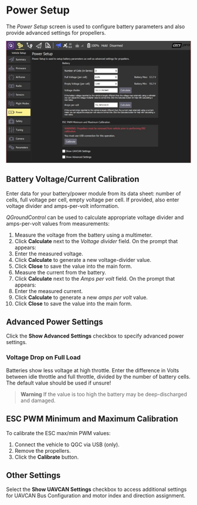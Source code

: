 # Power Setup

The *Power Setup* screen is used to configure battery parameters and also provide advanced settings for propellers.

![Battery Calibration](../../assets/setup/PX4Power.jpg)

## Battery Voltage/Current Calibration

Enter data for your battery/power module from its data sheet: number of cells, full voltage per cell, empty voltage per cell. If provided, also enter voltage divider and amps-per-volt information. 

*QGroundControl* can be used to calculate appropriate voltage divider and amps-per-volt values from measurements:

1. Measure the voltage from the battery using a multimeter.
1. Click **Calculate** next to the *Voltage divider* field. On the prompt that appears:
  1. Enter the measured voltage.
  1. Click **Calculate** to generate a new voltage-divider value.
  1. Click **Close** to save the value into the main form. 
1. Measure the current from the battery.
1. Click **Calculate** next to the *Amps per volt* field. On the prompt that appears:
  1. Enter the measured current.
  1. Click **Calculate** to generate a new *amps per volt* value.
  1. Click **Close** to save the value into the main form. 

## Advanced Power Settings

Click the **Show Advanced Settings** checkbox to specify advanced power settings.

### Voltage Drop on Full Load

Batteries show less voltage at high throttle. Enter the difference in Volts between idle throttle and full throttle, divided by the number of battery cells. The default value should be used if unsure!

> **Warning** If the value is too high the battery may be deep-discharged and damaged.

## ESC PWM Minimum and Maximum Calibration

To calibrate the ESC max/min PWM values:
1. Connect the vehicle to QGC via USB (only). 
1. Remove the propellers. 
1. Click the **Calibrate** button.
 
## Other Settings

Select the **Show UAVCAN Settings** checkbox to access additional settings for UAVCAN Bus Configuration and motor index and direction assignment.
